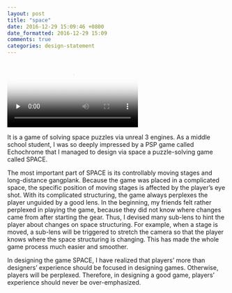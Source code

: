 ```yaml
---
layout: post
title: "space"
date: 2016-12-29 15:09:46 +0800
date_formatted: 2016-12-29 15:09
comments: true
categories: design-statement
---
```

<video id="video" controls="" preload="none" poster="http://media.w3.org/2010/05/sintel/poster.png">
  <source id="mp4" src="/images/space.mp4" type="video/mp4">
</video>

It is a game of solving space puzzles via unreal 3 engines. As a middle school student, I was so deeply impressed by a PSP game called Echochrome that I managed to design via space a puzzle-solving game called SPACE.

The most important part of SPACE is its controllably moving stages and long-distance gangplank. Because the game was placed in a complicated space, the specific position of moving stages is affected by the player’s eye shot. With its complicated structuring, the game always perplexes the player unguided by a good lens. In the beginning, my friends felt rather perplexed in playing the game, because they did not know where changes came from after starting the gear. Thus, I devised many sub-lens to hint the player about changes on space structuring. For example, when a stage is moved, a sub-lens will be triggered to stretch the camera so that the player knows where the space structuring is changing. This has made the whole game process much easier and smoother.

In designing the game SPACE, I have realized that players’ more than designers’ experience should be focused in designing games. Otherwise, players will be perplexed. Therefore, in designing a good game, players’ experience should never be over-emphasized.
